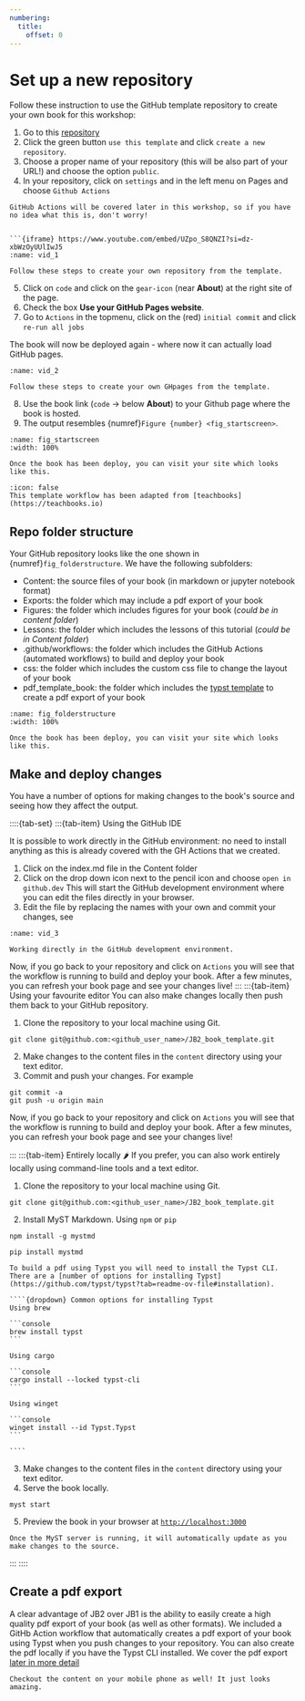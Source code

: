 ```yaml
---
numbering:
  title:
    offset: 0
---
```


# Set up a new repository

Follow these instruction to use the GitHub template repository to create your own book for this workshop:

1. Go to this [repository](https://github.com/FreekPols/JB2_book_template.git)
2. Click the green button `use this template` and click `create a new repository`.
3. Choose a proper name of your repository (this will be also part of your URL!) and choose the option `public`.
4. In your repository, click on `settings` and in the left menu on Pages and choose `Github Actions`

```{tip}
GitHub Actions will be covered later in this workshop, so if you have no idea what this is, don't worry!
```

```{figure} figures/1stpart.*

```{iframe} https://www.youtube.com/embed/UZpo_S8QNZI?si=dz-xbWzOyUUlIwJ5
:name: vid_1

Follow these steps to create your own repository from the template.
```

5. Click on `code` and click on the `gear-icon` (near **About**) at the right site of the page. 
6. Check the box **Use your GitHub Pages website**.
7. Go to `Actions` in the topmenu, click on the (red) `initial commit` and click `re-run all jobs`

The book will now be deployed again - where now it can actually load GitHub pages. 

``` {iframe} https://www.youtube.com/embed/gQP_gjrh7rQ?si=DWiL_J27_a35RV__
:name: vid_2

Follow these steps to create your own GHpages from the template.
```

8. Use the book link  (`code` $\rightarrow$ below **About**) to your Github page where the book is hosted.
9. The output resembles {numref}`Figure {number} <fig_startscreen>`.

```{figure} figures/startscreen.png
:name: fig_startscreen
:width: 100%

Once the book has been deploy, you can visit your site which looks like this.
```

```{note} Attribution
:icon: false
This template workflow has been adapted from [teachbooks](https://teachbooks.io)
```

## Repo folder structure

Your GitHub repository looks like the one shown in {numref}`fig_folderstructure`. We have the following subfolders:

- Content: the source files of your book (in markdown or jupyter notebook format)
- Exports: the folder which may include a pdf export of your book
- Figures: the folder which includes figures for your book (*could be in content folder*)
- Lessons: the folder which includes the lessons of this tutorial (*could be in Content folder*)
- .github/workflows: the folder which includes the GitHub Actions (automated workflows) to build and deploy your book
- css: the folder which includes the custom css file to change the layout of your book
- pdf_template_book: the folder which includes the [typst template](https://github.com/myst-templates/plain_typst_book) to create a pdf export of your book

```{figure} figures/Folderstructure.png
:name: fig_folderstructure
:width: 100%

Once the book has been deploy, you can visit your site which looks like this.
```

## Make and deploy changes

You have a number of options for making changes to the book's source and seeing how they affect the output.

::::{tab-set}
:::{tab-item} Using the GitHub IDE

It is possible to work directly in the GitHub environment: no need to install anything as this is already covered with the GH Actions that we created.

1. Click on the index.md file in the Content folder
2. Click on the drop down icon next to the pencil icon and choose `open in github.dev` This will start the GitHub development environment where you can edit the files directly in your browser.
3. Edit the file by replacing the names with your own and commit your changes, see [](#vid_3)

```{iframe} https://www.youtube.com/embed/MIJUMsTEfzY?si=upISYp21twTtAIFs
:name: vid_3

Working directly in the GitHub development environment.
```

Now, if you go back to your repository and click on `Actions` you will see that the workflow is running to build and deploy your book. After a few minutes, you can refresh your book page and see your changes live!
:::
:::{tab-item} Using your favourite editor
You can also make changes locally then push them back to your GitHub repository.
1. Clone the repository to your local machine using Git.

```console
git clone git@github.com:<github_user_name>/JB2_book_template.git
```

2. Make changes to the content files in the `content` directory using your text editor.
3. Commit and push your changes. For example

```console
git commit -a
git push -u origin main
```

Now, if you go back to your repository and click on `Actions` you will see that the workflow is running to build and deploy your book. After a few minutes, you can refresh your book page and see your changes live!

:::
:::{tab-item} Entirely locally 🌶 
If you prefer, you can also work entirely locally using command-line tools and a text editor.

1. Clone the repository to your local machine using Git.

```console
git clone git@github.com:<github_user_name>/JB2_book_template.git
```

2. Install MyST Markdown. Using `npm` or `pip`

```console
npm install -g mystmd
```

```console
pip install mystmd
```

`````{hint}
To build a pdf using Typst you will need to install the Typst CLI.
There are a [number of options for installing Typst](https://github.com/typst/typst?tab=readme-ov-file#installation).

````{dropdown} Common options for installing Typst
Using brew

```console
brew install typst
```

Using cargo

```console
cargo install --locked typst-cli
```

Using winget

```console
winget install --id Typst.Typst
```

````
`````

3. Make changes to the content files in the `content` directory using your text editor.
4. Serve the book locally.

```console
myst start
```

5. Preview the book in your browser at [`http://localhost:3000`](http://localhost:3000)

```{tip}
Once the MyST server is running, it will automatically update as you make changes to the source.
```

:::
::::

## Create a pdf export
A clear advantage of JB2 over JB1 is the ability to easily create a high quality pdf export of your book (as well as other formats). We included a GitHb Action workflow that automatically creates a pdf export of your book using Typst when you push changes to your repository. You can also create the pdf locally if you have the Typst CLI installed. We cover the pdf export [later in more detail ](#pdfoutput)

```{tip}
Checkout the content on your mobile phone as well! It just looks amazing.
```
